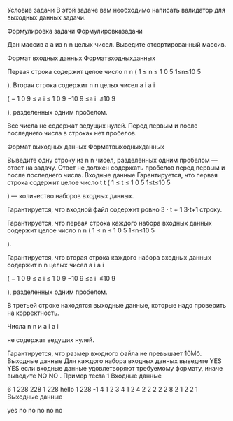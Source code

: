 Условие задачи
В этой задаче вам необходимо написать валидатор для выходных данных задачи.

Формулировка
задачи
Формулировказадачи

Дан массив 
a
a
 из 
n
n
 целых чисел. Выведите отсортированный массив.

Формат
входных
данных
Форматвходныхданных

Первая строка содержит целое число 
n
n
 (
1
≤
n
≤
1
0
5
1≤n≤10 
5
 
).
Вторая строка содержит 
n
n
 целых чисел 
a
i
a 
i
​
 
 (
−
1
0
9
≤
a
i
≤
1
0
9
−10 
9
 ≤a 
i
​
 ≤10 
9
 
), разделенных одним пробелом.

Все числа не содержат ведущих нулей. Перед первым и после последнего числа в строках нет пробелов.

Формат
выходных
данных
Форматвыходныхданных

Выведите одну строку из 
n
n
 чисел, разделённых одним пробелом — ответ на задачу. Ответ не должен содержать пробелов перед первым и после последнего числа.
Входные данные
Гарантируется, что первая строка содержит целое число 
t
t
 (
1
≤
t
≤
1
0
5
1≤t≤10 
5
 
) — количество наборов входных данных.

Гарантируется, что входной файл содержит ровно 
3
⋅
t
+
1
3⋅t+1
 строку.

Гарантируется, что первая строка каждого набора входных данных содержит целое число 
n
n
 (
1
≤
n
≤
1
0
5
1≤n≤10 
5
 
).

Гарантируется, что вторая строка каждого набора входных данных содержит 
n
n
 целых чисел 
a
i
a 
i
​
 
 (
−
1
0
9
≤
a
i
≤
1
0
9
−10 
9
 ≤a 
i
​
 ≤10 
9
 
), разделенных одним пробелом.

В третьей строке находятся выходные данные, которые надо проверить на корректность.

Числа 
n
n
 и 
a
i
a 
i
​
 
 не содержат ведущих нулей.

Гарантируется, что размер входного файла не превышает 10Мб.
Выходные данные
Для каждого набора входных данных выведите 
YES
YES
 если входные данные удовлетворяют требуемому формату, иначе выведите 
NO
NO
.
Пример теста 1
Входные данные

6
1
228
228
1
228
hello
1
228
-1
4
1 2 3 4
1 2 4
2
2 2
2 2 8
2
1 2
2 1
Выходные данные

yes
no
no
no
no
no